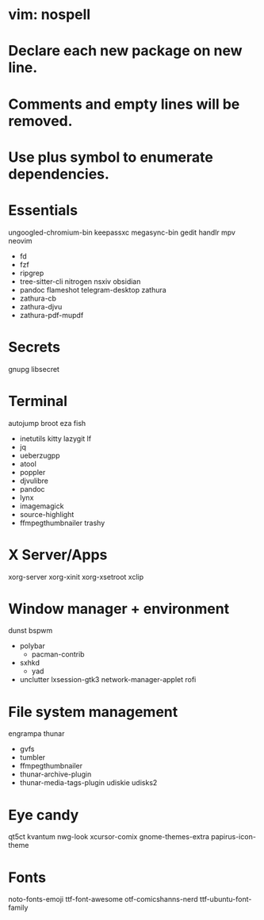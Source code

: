 # vim: nospell
# Declare each new package on new line.
# Comments and empty lines will be removed.
# Use plus symbol to enumerate dependencies.

# Essentials
ungoogled-chromium-bin
keepassxc
megasync-bin
gedit
handlr
mpv
neovim
 + fd
 + fzf
 + ripgrep
 + tree-sitter-cli
nitrogen
nsxiv
obsidian
 + pandoc
flameshot
telegram-desktop
zathura
 + zathura-cb
 + zathura-djvu
 + zathura-pdf-mupdf

# Secrets
gnupg
libsecret

# Terminal
autojump
broot
eza
fish
 + inetutils
kitty
lazygit
lf
 + jq
 + ueberzugpp
 + atool
 + poppler
 + djvulibre
 + pandoc
 + lynx
 + imagemagick
 + source-highlight
 + ffmpegthumbnailer
trashy

# X Server/Apps
xorg-server
xorg-xinit
xorg-xsetroot
xclip

# Window manager + environment
dunst
bspwm
 + polybar
   + pacman-contrib
 + sxhkd
   + yad
 + unclutter
lxsession-gtk3
network-manager-applet
rofi

# File system management
engrampa
thunar
 + gvfs
 + tumbler
 + ffmpegthumbnailer
 + thunar-archive-plugin
 + thunar-media-tags-plugin
udiskie
udisks2

# Eye candy
qt5ct
kvantum
nwg-look
xcursor-comix
gnome-themes-extra
papirus-icon-theme

# Fonts
noto-fonts-emoji
ttf-font-awesome
otf-comicshanns-nerd
ttf-ubuntu-font-family

